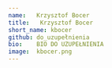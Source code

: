 ```yaml
---
name:   Krzysztof Bocer
title:   Krzysztof Bocer
short_name: kbocer
github: do_uzupełnienia
bio:    BIO DO UZUPEŁNIENIA
image:  kbocer.png
---
```


